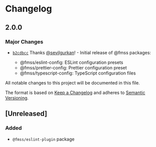 # Changelog

## 2.0.0

### Major Changes

- [`b2cdbcc`](https://github.com/sevilgurkan/web-configs/commit/b2cdbccba4142b261aa0110f911f2e09427f271e) Thanks [@sevilgurkan](https://github.com/sevilgurkan)! - Initial release of @fmss packages:

  - @fmss/eslint-config: ESLint configuration presets
  - @fmss/prettier-config: Prettier configuration preset
  - @fmss/typescript-config: TypeScript configuration files

All notable changes to this project will be documented in this file.

The format is based on [Keep a Changelog](http://keepachangelog.com/en/1.0.0/)
and adheres to [Semantic Versioning](http://semver.org/spec/v2.0.0.html).

## [Unreleased]

### Added

- `@fmss/eslint-plugin` package
